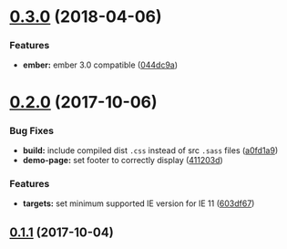 <a name="0.3.0"></a>
# [0.3.0](https://github.com/alexdiliberto/ember-milligram/compare/v0.2.0...v0.3.0) (2018-04-06)


### Features

* **ember:** ember 3.0 compatible ([044dc9a](https://github.com/alexdiliberto/ember-milligram/commit/044dc9a))



<a name="0.2.0"></a>
# [0.2.0](https://github.com/alexdiliberto/ember-milligram/compare/v0.1.1...v0.2.0) (2017-10-06)


### Bug Fixes

* **build:** include compiled dist `.css` instead of src `.sass` files ([a0fd1a9](https://github.com/alexdiliberto/ember-milligram/commit/a0fd1a9))
* **demo-page:** set footer to correctly display ([411203d](https://github.com/alexdiliberto/ember-milligram/commit/411203d))


### Features

* **targets:** set minimum supported IE version for IE 11 ([603df67](https://github.com/alexdiliberto/ember-milligram/commit/603df67))



<a name="0.1.1"></a>
## [0.1.1](https://github.com/alexdiliberto/ember-milligram/compare/v0.1.0...v0.1.1) (2017-10-04)



